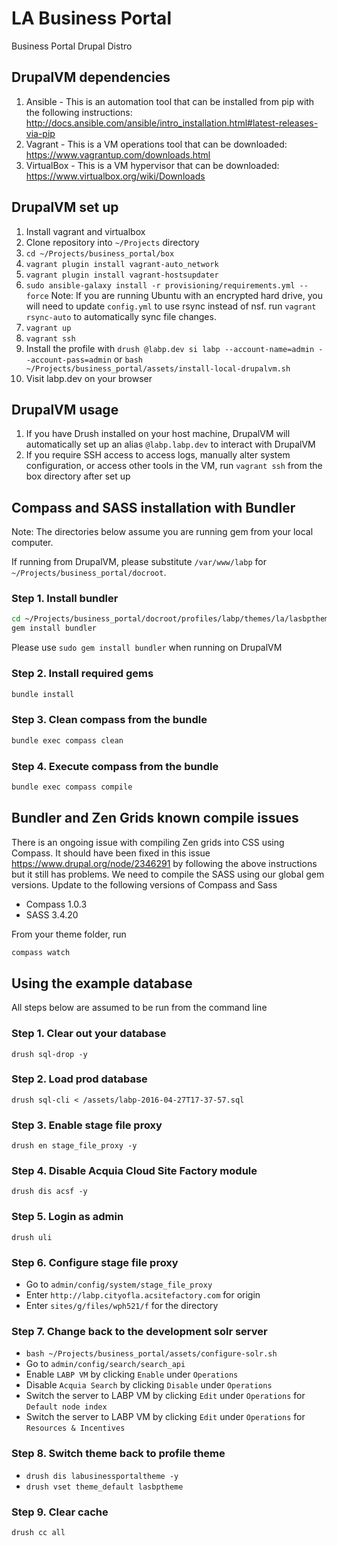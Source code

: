 # LA Business Portal
Business Portal Drupal Distro

## DrupalVM dependencies
1. Ansible - This is an automation tool that can be installed from pip with the following instructions: 
http://docs.ansible.com/ansible/intro_installation.html#latest-releases-via-pip 
1. Vagrant - This is a VM operations tool that can be downloaded: https://www.vagrantup.com/downloads.html
1. VirtualBox - This is a VM hypervisor that can be downloaded: https://www.virtualbox.org/wiki/Downloads


## DrupalVM set up

1. Install vagrant and virtualbox
1. Clone repository into `~/Projects` directory
1. `cd ~/Projects/business_portal/box`
1. `vagrant plugin install vagrant-auto_network`
1. `vagrant plugin install vagrant-hostsupdater`
1. `sudo ansible-galaxy install -r provisioning/requirements.yml --force`
Note: If you are running Ubuntu with an encrypted hard drive, you will need to update `config.yml` to use rsync instead of nsf.
run `vagrant rsync-auto` to automatically sync file changes.
1. `vagrant up`
1. `vagrant ssh`
1. Install the profile with `drush @labp.dev si labp --account-name=admin --account-pass=admin` or `bash ~/Projects/business_portal/assets/install-local-drupalvm.sh`
1. Visit labp.dev on your browser

## DrupalVM usage

1. If you have Drush installed on your host machine, DrupalVM will automatically set up an alias 
`@labp.labp.dev` to interact with DrupalVM
1. If you require SSH access to access logs, manually alter system configuration, or access other tools 
in the VM, run `vagrant ssh` from the box directory after set up

## Compass and SASS installation with Bundler

Note: The directories below assume you are running gem from your local computer. 

If running from DrupalVM, please substitute `/var/www/labp` for `~/Projects/business_portal/docroot`.

### Step 1. Install bundler
```bash
cd ~/Projects/business_portal/docroot/profiles/labp/themes/la/lasbptheme
gem install bundler
```
Please use `sudo gem install bundler` when running on DrupalVM

### Step 2. Install required gems
``` bash
bundle install
```

### Step 3. Clean compass from the bundle
``` bash
bundle exec compass clean
```

### Step 4. Execute compass from the bundle
``` bash
bundle exec compass compile
```

## Bundler and Zen Grids known compile issues

There is an ongoing issue with compiling Zen grids into CSS using Compass. It should have been fixed
in this issue https://www.drupal.org/node/2346291 by following the above instructions but it still has problems.
We need to compile the SASS using our global gem versions. Update to the following versions of Compass and Sass

* Compass 1.0.3 
* SASS 3.4.20

From your theme folder, run
``` bash
compass watch
```



## Using the example database

All steps below are assumed to be run from the command line

### Step 1. Clear out your database
`drush sql-drop -y`

### Step 2. Load prod database
`drush sql-cli < /assets/labp-2016-04-27T17-37-57.sql`

### Step 3. Enable stage file proxy
`drush en stage_file_proxy -y`

### Step 4. Disable Acquia Cloud Site Factory module
`drush dis acsf -y`

### Step 5. Login as admin
`drush uli`

### Step 6. Configure stage file proxy
- Go to `admin/config/system/stage_file_proxy`  
- Enter `http://labp.cityofla.acsitefactory.com` for origin
- Enter `sites/g/files/wph521/f` for the directory

### Step 7. Change back to the development solr server
- `bash ~/Projects/business_portal/assets/configure-solr.sh`
- Go to `admin/config/search/search_api`
- Enable `LABP VM` by clicking `Enable` under `Operations`
- Disable `Acquia Search` by clicking `Disable` under `Operations`
- Switch the server to LABP VM by clicking `Edit` under `Operations` for `Default node index` 
- Switch the server to LABP VM by clicking `Edit` under `Operations` for `Resources & Incentives` 

### Step 8. Switch theme back to profile theme
- `drush dis labusinessportaltheme -y`
- `drush vset theme_default lasbptheme`

### Step 9. Clear cache
`drush cc all`